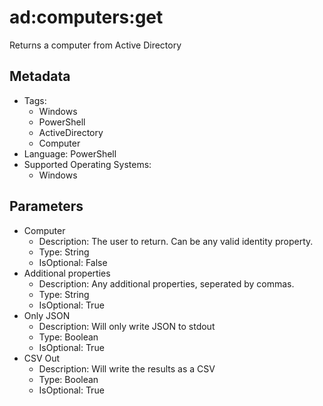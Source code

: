 <!-- region Generated -->
# ad:computers:get

Returns a computer from Active Directory

## Metadata

- Tags:
  - Windows
  - PowerShell
  - ActiveDirectory
  - Computer
- Language: PowerShell
- Supported Operating Systems:
  - Windows

## Parameters

- Computer
  - Description: The user to return. Can be any valid identity property.
  - Type: String
  - IsOptional: False
- Additional properties
  - Description: Any additional properties, seperated by commas.
  - Type: String
  - IsOptional: True
- Only JSON
  - Description: Will only write JSON to stdout
  - Type: Boolean
  - IsOptional: True
- CSV Out
  - Description: Will write the results as a CSV
  - Type: Boolean
  - IsOptional: True
<!-- endregion -->
